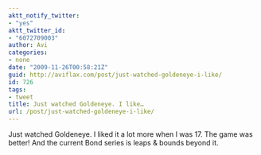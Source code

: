 ```yaml
---
aktt_notify_twitter:
- "yes"
aktt_twitter_id:
- "6072709003"
author: Avi
categories:
- none
date: "2009-11-26T00:58:21Z"
guid: http://aviflax.com/post/just-watched-goldeneye-i-like/
id: 726
tags:
- tweet
title: Just watched Goldeneye. I like…
url: /post/just-watched-goldeneye-i-like/
---
```

Just watched Goldeneye. I liked it a lot more when I was 17. The game was better! And the current Bond series is leaps & bounds beyond it.